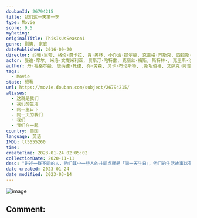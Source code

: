 ```yaml
---
doubanId: 26794215
title: 我们这一天第一季
type: Movie
score: 9.5
myRating: 
originalTitle: ThisIsUsSeason1
genre: 剧情, 家庭
datePublished: 2016-09-20
director: 约翰·里夸, 格伦·费卡拉, 肯·奥林, 小乔治·提尔曼, 克雷格·齐斯克, 西拉斯·霍华德, 莎拉·皮亚·安德森, 乌塔·布里兹维茨, 海伦·亨特, 蒂莫西·布斯菲尔德, 克里斯·科赫, 温蒂·斯坦齐勒
actor: 曼迪·摩尔, 米洛·文堤米利亚, 贾斯汀·哈特雷, 克丽丝·梅斯, 斯特林·, 克里斯·沙利文, 艾伦·锡克, 乔·胡尔特拉斯, 杰拉尔德·麦克雷尼, 凯特蕾·萨加尔, 布拉德·加内特, 詹妮特·蒙哥马利, 米拉娜·薇恩翠, 亚利桑德拉·布莱肯瑞吉, 苏珊·卡莉奇·沃森, 罗恩·彼得·琼斯, 麦肯齐·汉奇恰克, 维恩·埃维雷特, 伊丽莎白·帕金斯, 凯斯宾·迪亚门特, 伊莎贝尔·奥利弗·马库斯, 山姆·特拉梅尔, 吉米·辛普森, 厄里斯·贝克, 费丝·赫尔曼, 弗吉尼亚·库尔, 杰梅尔·纳吉亚, 汉娜·蔡勒, 洛根·施罗耶, 奈尔斯·菲奇, 帕克·贝茨, 朗尼·查维斯
author: 丹·福格尔曼, 唐纳德·托德, 乔·劳森, 贝卡·布伦斯特, .斯坦伯格, 艾萨克·阿普塔克, 伊丽莎白·伯格, 薇拉·赫伯特, 奥伦·斯奎尔, 劳拉·肯纳, 卡伊·耶贡
tags:
  - Movie
state: 想看
url: https://movie.douban.com/subject/26794215/
aliases:
  - 这就是我们
  - 我们的生活
  - 同一生日下
  - 同一天的我们
  - 我们
  - 我们在一起
country: 美国
language: 英语
IMDb: tt5555260
time: 
createTime: 2023-01-24 02:05:02
collectionDate: 2020-11-11
desc: "讲述一群不同的人，他们其中一些人的共同点就是「同一天生日」，他们的生活故事以有趣的方式交叉在一起。MandyMoore扮演Rebecca,Jack可爱的妻子也是最好的朋友。搬到匹兹堡后生了三胞胎..."
date created: 2023-01-24
date modified: 2023-03-14
---
```


![image](p2573808723.jpg)

Comment:
---
